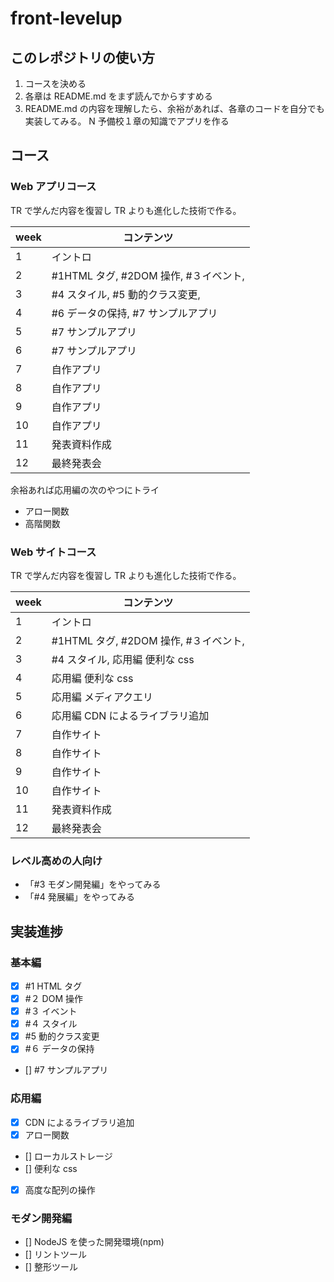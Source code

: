 # front-levelup

## このレポジトリの使い方

1. コースを決める
2. 各章は README.md をまず読んでからすすめる
3. README.md の内容を理解したら、余裕があれば、各章のコードを自分でも実装してみる。
   N 予備校１章の知識でアプリを作る

## コース

### Web アプリコース

TR で学んだ内容を復習し TR よりも進化した技術で作る。

| week | コンテンツ                            |
| ---- | ------------------------------------- |
| 1    | イントロ                              |
| 2    | #1HTML タグ, #2DOM 操作, #３イベント, |
| 3    | #4 スタイル, #5 動的クラス変更,       |
| 4    | #6 データの保持, #7 サンプルアプリ    |
| 5    | #7 サンプルアプリ                     |
| 6    | #7 サンプルアプリ                     |
| 7    | 自作アプリ                            |
| 8    | 自作アプリ                            |
| 9    | 自作アプリ                            |
| 10   | 自作アプリ                            |
| 11   | 発表資料作成                          |
| 12   | 最終発表会                            |

余裕あれば応用編の次のやつにトライ

- アロー関数
- 高階関数

### Web サイトコース

TR で学んだ内容を復習し TR よりも進化した技術で作る。

| week | コンテンツ                            |
| ---- | ------------------------------------- |
| 1    | イントロ                              |
| 2    | #1HTML タグ, #2DOM 操作, #３イベント, |
| 3    | #4 スタイル, 応用編 便利な css        |
| 4    | 応用編 便利な css                     |
| 5    | 応用編 メディアクエリ                 |
| 6    | 応用編 CDN によるライブラリ追加       |
| 7    | 自作サイト                            |
| 8    | 自作サイト                            |
| 9    | 自作サイト                            |
| 10   | 自作サイト                            |
| 11   | 発表資料作成                          |
| 12   | 最終発表会                            |

### レベル高めの人向け

- 「#3 モダン開発編」をやってみる
- 「#4 発展編」をやってみる

## 実装進捗

### 基本編

- [x] #1 HTML タグ
- [x] #２ DOM 操作
- [x] #３ イベント
- [x] #４ スタイル
- [x] #5 動的クラス変更
- [x] #６ データの保持
- [] #7 サンプルアプリ

### 応用編

- [x] CDN によるライブラリ追加
- [x] アロー関数
- [] ローカルストレージ
- [] 便利な css
- [x] 高度な配列の操作

### モダン開発編

- [] NodeJS を使った開発環境(npm)
- [] リントツール
- [] 整形ツール
